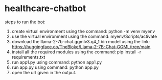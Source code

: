 # healthcare-chatbot
steps to run the bot:
1. create virtual environment using the command:
    python -m venv myenv
2. use the virtual environment using the command:
    myenv/Scripts/activate
3. download the llama-2-7b-chat.ggmlv3.q4_1.bin model using the link:
    https://huggingface.co/TheBloke/Llama-2-7B-Chat-GGML/tree/main
4. install all the required modules using the command:
    pip install -r requirements.txt
5. run app1.py using command: python app1.py
6. run app.py using command: python app.py
7. open the url given in the output.
   
